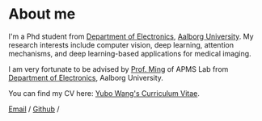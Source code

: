 About me
======
I'm a Phd student from [Department of Electronics](https://www.tech.aau.dk/forskning/forskningsgrupper/antennas-propagation-and-millimetre-wave-system), [Aalborg University](https://www.aau.dk). My research interests include computer vision, deep learning, attention mechanisms, and deep learning-based applications for medical imaging.

I am very fortunate to be advised by [Prof. Ming](https://vbn.aau.dk/en/persons/115576) of APMS Lab from [Department of Electronics](https://www.tech.aau.dk/forskning/forskningsgrupper/antennas-propagation-and-millimetre-wave-system), Aalborg University.

You can find my CV here: [Yubo Wang's Curriculum Vitae](../assets/Curriculum_Vitae.pdf).

[Email](mailto:yubow@es.aau.dk) / [Github](https://github.com/Stwyb) /
